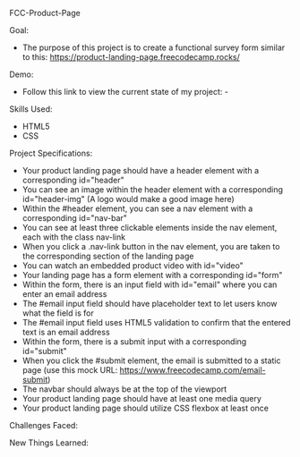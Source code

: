 FCC-Product-Page

Goal:

  *  The purpose of this project is to create a functional survey form similar to this: https://product-landing-page.freecodecamp.rocks/

Demo:

  *  Follow this link to view the current state of my project: -

Skills Used:

  *  HTML5
  *  CSS

Project Specifications:

 *   Your product landing page should have a header element with a corresponding id="header"
 *   You can see an image within the header element with a corresponding id="header-img" (A logo would make a good image here)
 *   Within the #header element, you can see a nav element with a corresponding id="nav-bar"
 *   You can see at least three clickable elements inside the nav element, each with the class nav-link
 *   When you click a .nav-link button in the nav element, you are taken to the corresponding section of the landing page
 *   You can watch an embedded product video with id="video"
 *   Your landing page has a form element with a corresponding id="form"
 *   Within the form, there is an input field with id="email" where you can enter an email address
 *   The #email input field should have placeholder text to let users know what the field is for
 *   The #email input field uses HTML5 validation to confirm that the entered text is an email address
 *   Within the form, there is a submit input with a corresponding id="submit"
 *   When you click the #submit element, the email is submitted to a static page (use this mock URL: https://www.freecodecamp.com/email-submit)
 *   The navbar should always be at the top of the viewport
 *   Your product landing page should have at least one media query
 *   Your product landing page should utilize CSS flexbox at least once

Challenges Faced:

New Things Learned:
